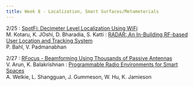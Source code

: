 ```yaml
---
title: Week 8 - Localization, Smart Surfaces/Metameterials
---
```



2/25
: [SpotFi: Decimeter Level Localization Using WiFi](https://dl.acm.org/doi/abs/10.1145/2785956.2787487)<br /> M. Kotaru, K. JOshi, D. Bharadia, S. Katti
: [RADAR: An In-Building RF-based User Location and Tracking System](https://www.microsoft.com/en-us/research/wp-content/uploads/2016/02/infocom2000.pdf)<br /> P. Bahl, V. Padmanabhan

2/27
: [RFocus - Beamforming Using Thousands of Passive Antennas](https://www.usenix.org/system/files/nsdi20-paper-arun.pdf)<br />V. Arun, K. Balakrishnan
: [Programmable Radio Environments for Smart Spaces](https://dl.acm.org/doi/abs/10.1145/3152434.3152456?casa_token=7yN5V39J1sMAAAAA:1S_oymk5z5A7bz-I3vMXFFgAjSjghZi3UF4SyZC1bTZorR_tWRfGHYdlzvpOwvkBkMVL85VxcLs)<br /> A. Welkie, L. Shangguan, J. Gummeson, W. Hu, K. Jamieson